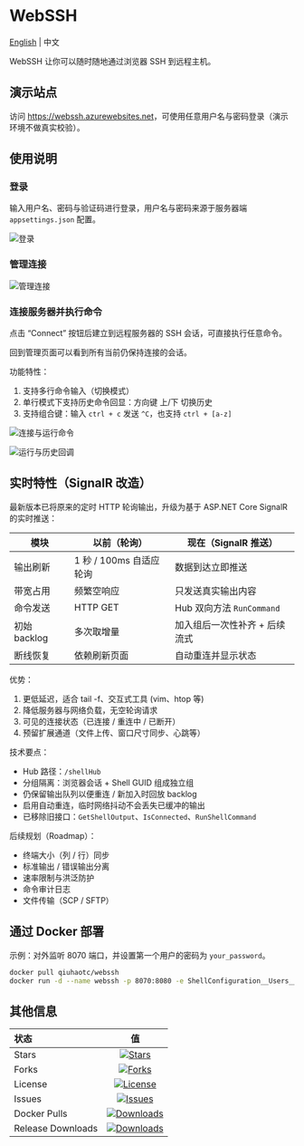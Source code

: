 # WebSSH

[English](README.md) | 中文

WebSSH 让你可以随时随地通过浏览器 SSH 到远程主机。

## 演示站点

访问 <https://webssh.azurewebsites.net>，可使用任意用户名与密码登录（演示环境不做真实校验）。

## 使用说明

### 登录

输入用户名、密码与验证码进行登录，用户名与密码来源于服务器端 `appsettings.json` 配置。

![登录](https://raw.githubusercontent.com/qiuhaotc/WebSSH/master/docs/LoginToServer.gif)

### 管理连接

![管理连接](https://raw.githubusercontent.com/qiuhaotc/WebSSH/master/docs/ManagementConnection.gif)

### 连接服务器并执行命令

点击 “Connect” 按钮后建立到远程服务器的 SSH 会话，可直接执行任意命令。

回到管理页面可以看到所有当前仍保持连接的会话。

功能特性：

1. 支持多行命令输入（切换模式）
2. 单行模式下支持历史命令回显：方向键 上/下 切换历史
3. 支持组合键：输入 `ctrl + c` 发送 `^C`，也支持 `ctrl + [a-z]`

![连接与运行命令](https://raw.githubusercontent.com/qiuhaotc/WebSSH/master/docs/ConnectedAndRunningCommand.gif)

![运行与历史回调](https://raw.githubusercontent.com/qiuhaotc/WebSSH/master/docs/RunCommandAndRecallCommand.gif)

## 实时特性（SignalR 改造）

最新版本已将原来的定时 HTTP 轮询输出，升级为基于 ASP.NET Core SignalR 的实时推送：

| 模块 | 以前（轮询） | 现在（SignalR 推送） |
| ---- | ------------ | -------------------- |
| 输出刷新 | 1 秒 / 100ms 自适应轮询 | 数据到达立即推送 |
| 带宽占用 | 频繁空响应 | 只发送真实输出内容 |
| 命令发送 | HTTP GET | Hub 双向方法 `RunCommand` |
| 初始 backlog | 多次取增量 | 加入组后一次性补齐 + 后续流式 |
| 断线恢复 | 依赖刷新页面 | 自动重连并显示状态 |

优势：

1. 更低延迟，适合 tail -f、交互式工具 (vim、htop 等)
2. 降低服务器与网络负载，无空轮询请求
3. 可见的连接状态（已连接 / 重连中 / 已断开）
4. 预留扩展通道（文件上传、窗口尺寸同步、心跳等）

技术要点：

* Hub 路径：`/shellHub`
* 分组隔离：浏览器会话 + Shell GUID 组成独立组
* 仍保留输出队列以便重连 / 新加入时回放 backlog
* 启用自动重连，临时网络抖动不会丢失已缓冲的输出
* 已移除旧接口：`GetShellOutput`、`IsConnected`、`RunShellCommand`

后续规划（Roadmap）：

* 终端大小（列 / 行）同步
* 标准输出 / 错误输出分离
* 速率限制与洪泛防护
* 命令审计日志
* 文件传输（SCP / SFTP）

## 通过 Docker 部署

示例：对外监听 8070 端口，并设置第一个用户的密码为 `your_password`。

```bash
docker pull qiuhaotc/webssh
docker run -d --name webssh -p 8070:8080 -e ShellConfiguration__Users__0__Password="your_password" --restart=always qiuhaotc/webssh
```

## 其他信息

| 状态 | 值 |
| :-- | :--: |
| Stars | [![Stars](https://img.shields.io/github/stars/qiuhaotc/WebSSH)](https://github.com/qiuhaotc/WebSSH) |
| Forks | [![Forks](https://img.shields.io/github/forks/qiuhaotc/WebSSH)](https://github.com/qiuhaotc/WebSSH) |
| License | [![License](https://img.shields.io/github/license/qiuhaotc/WebSSH)](https://github.com/qiuhaotc/WebSSH) |
| Issues | [![Issues](https://img.shields.io/github/issues/qiuhaotc/WebSSH)](https://github.com/qiuhaotc/WebSSH) |
| Docker Pulls | [![Downloads](https://img.shields.io/docker/pulls/qiuhaotc/webssh.svg)](https://hub.docker.com/r/qiuhaotc/webssh) |
| Release Downloads | [![Downloads](https://img.shields.io/github/downloads/qiuhaotc/WebSSH/total.svg)](https://github.com/qiuhaotc/WebSSH/releases) |
